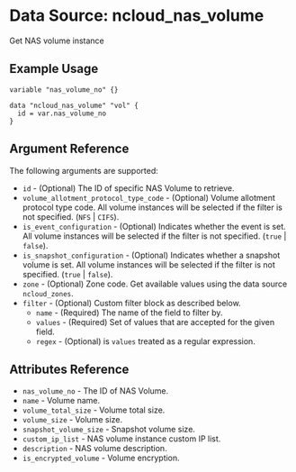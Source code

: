 # Data Source: ncloud_nas_volume

Get NAS volume instance

## Example Usage

```hcl
variable "nas_volume_no" {}

data "ncloud_nas_volume" "vol" {
  id = var.nas_volume_no
}
```

## Argument Reference

The following arguments are supported:

* `id` - (Optional) The ID of specific NAS Volume to retrieve.
* `volume_allotment_protocol_type_code` - (Optional) Volume allotment protocol type code. All volume instances will be selected if the filter is not specified. (`NFS` | `CIFS`).
* `is_event_configuration` - (Optional) Indicates whether the event is set. All volume instances will be selected if the filter is not specified. (`true` | `false`).
* `is_snapshot_configuration` - (Optional) Indicates whether a snapshot volume is set. All volume instances will be selected if the filter is not specified. (`true` | `false`).
* `zone` - (Optional) Zone code. Get available values using the data source `ncloud_zones`.
* `filter` - (Optional) Custom filter block as described below.
  * `name` - (Required) The name of the field to filter by.
  * `values` - (Required) Set of values that are accepted for the given field.
  * `regex` - (Optional) is `values` treated as a regular expression.
  
## Attributes Reference

* `nas_volume_no` - The ID of NAS Volume.
* `name` - Volume name.
* `volume_total_size` - Volume total size.
* `volume_size` - Volume size.
* `snapshot_volume_size` - Snapshot volume size.
* `custom_ip_list` - NAS volume instance custom IP list.
* `description` - NAS volume description.
* `is_encrypted_volume` - Volume encryption. 
